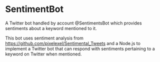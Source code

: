 # SentimentBot
A Twitter bot handled by account @SentimentsBot which provides sentiments about a keyword mentioned to it.

This bot uses sentiment analysis from https://github.com/pixelexel/Sentimental_Tweets and a Node.js to implement a Twitter bot that can respond with sentiments pertaining to a keyword on Twitter when mentioned.
